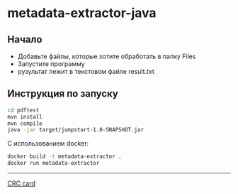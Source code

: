 # metadata-extractor-java
## Начало
* Добавьте файлы, которые хотите обработать в папку Files
* Запустите программу
* рузультат лежит в текстовом файле result.txt
## Инструкция по запуску
```bash
cd pdftest
mvn install
mvn compile
java -jar target/jumpstart-1.0-SNAPSHOT.jar
```
С использованием docker:
```bash
docker build -t metadata-extractor .
docker run metadata-extractor
```
----

[CRC card](CRC-cards.md)
